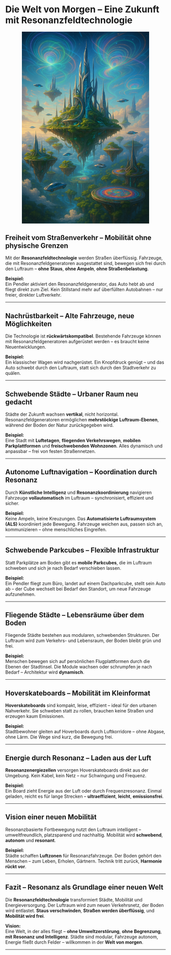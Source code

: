 # Die Welt von Morgen – Eine Zukunft mit Resonanzfeldtechnologie

<p align="center">
  <img src="../../Bilder/welt_von_morgen.png" alt="Die Welt von morgen" width="400"/>
</p>

## Freiheit vom Straßenverkehr – Mobilität ohne physische Grenzen

Mit der **Resonanzfeldtechnologie** werden Straßen überflüssig. Fahrzeuge, die mit Resonanzfeldgeneratoren ausgestattet sind, bewegen sich frei durch den Luftraum – **ohne Staus**, **ohne Ampeln**, **ohne Straßenbelastung**.

**Beispiel:**  
Ein Pendler aktiviert den Resonanzfeldgenerator, das Auto hebt ab und fliegt direkt zum Ziel. Kein Stillstand mehr auf überfüllten Autobahnen – nur freier, direkter Luftverkehr.

---

## Nachrüstbarkeit – Alte Fahrzeuge, neue Möglichkeiten

Die Technologie ist **rückwärtskompatibel**. Bestehende Fahrzeuge können mit Resonanzfeldgeneratoren aufgerüstet werden – es braucht keine Neuentwicklungen.

**Beispiel:**  
Ein klassischer Wagen wird nachgerüstet. Ein Knopfdruck genügt – und das Auto schwebt durch den Luftraum, statt sich durch den Stadtverkehr zu quälen.

---

## Schwebende Städte – Urbaner Raum neu gedacht

Städte der Zukunft wachsen **vertikal**, nicht horizontal. Resonanzfeldgeneratoren ermöglichen **mehrstöckige Luftraum-Ebenen**, während der Boden der Natur zurückgegeben wird.

**Beispiel:**  
Eine Stadt mit **Luftetagen**, **fliegenden Verkehrswegen**, **mobilen Parkplattformen** und **freischwebenden Wohnzonen**. Alles dynamisch und anpassbar – frei von festen Straßennetzen.

---

## Autonome Luftnavigation – Koordination durch Resonanz

Durch **Künstliche Intelligenz** und **Resonanzkoordinierung** navigieren Fahrzeuge **vollautomatisch** im Luftraum – synchronisiert, effizient und sicher.

**Beispiel:**  
Keine Ampeln, keine Kreuzungen. Das **Automatisierte Luftraumsystem (ALS)** koordiniert jede Bewegung. Fahrzeuge weichen aus, passen sich an, kommunizieren – ohne menschliches Eingreifen.

---

## Schwebende Parkcubes – Flexible Infrastruktur

Statt Parkplätze am Boden gibt es **mobile Parkcubes**, die im Luftraum schweben und sich je nach Bedarf verschieben lassen.

**Beispiel:**  
Ein Pendler fliegt zum Büro, landet auf einem Dachparkcube, stellt sein Auto ab – der Cube wechselt bei Bedarf den Standort, um neue Fahrzeuge aufzunehmen.

---

## Fliegende Städte – Lebensräume über dem Boden

Fliegende Städte bestehen aus modularen, schwebenden Strukturen. Der Luftraum wird zum Verkehrs- und Lebensraum, der Boden bleibt grün und frei.

**Beispiel:**  
Menschen bewegen sich auf persönlichen Flugplattformen durch die Ebenen der Stadtinsel. Die Module wachsen oder schrumpfen je nach Bedarf – Architektur wird **dynamisch**.

---

## Hoverskateboards – Mobilität im Kleinformat

**Hoverskateboards** sind kompakt, leise, effizient – ideal für den urbanen Nahverkehr. Sie schweben statt zu rollen, brauchen keine Straßen und erzeugen kaum Emissionen.

**Beispiel:**  
Stadtbewohner gleiten auf Hoverboards durch Luftkorridore – ohne Abgase, ohne Lärm. Die Wege sind kurz, die Bewegung frei.

---

## Energie durch Resonanz – Laden aus der Luft

**Resonanzenergiezellen** versorgen Hoverskateboards direkt aus der Umgebung. Kein Kabel, kein Netz – nur Schwingung und Frequenz.

**Beispiel:**  
Ein Board zieht Energie aus der Luft oder durch Frequenzresonanz. Einmal geladen, reicht es für lange Strecken – **ultraeffizient**, **leicht**, **emissionsfrei**.

---

## Vision einer neuen Mobilität

Resonanzbasierte Fortbewegung nutzt den Luftraum intelligent – umweltfreundlich, platzsparend und nachhaltig. Mobilität wird **schwebend**, **autonom** und **resonant**.

**Beispiel:**  
Städte schaffen **Luftzonen** für Resonanzfahrzeuge. Der Boden gehört den Menschen – zum Leben, Erholen, Gärtnern. Technik tritt zurück, **Harmonie rückt vor**.

---

## Fazit – Resonanz als Grundlage einer neuen Welt

Die **Resonanzfeldtechnologie** transformiert Städte, Mobilität und Energieversorgung. Der Luftraum wird zum neuen Verkehrsnetz, der Boden wird entlastet. **Staus verschwinden**, **Straßen werden überflüssig**, und **Mobilität wird frei**.

**Vision:**  
Eine Welt, in der alles fliegt – **ohne Umweltzerstörung**, **ohne Begrenzung**, **mit Resonanz und Intelligenz**. Städte sind modular, Fahrzeuge autonom, Energie fließt durch Felder – willkommen in der **Welt von morgen**.

---
